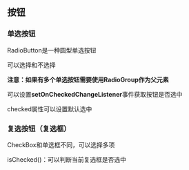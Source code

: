 ## 按钮

### 单选按钮

RadioButton是一种圆型单选按钮

可以选择和不选择



**注意：如果有多个单选按钮需要使用RadioGroup作为父元素**

可以设置**setOnCheckedChangeListener**事件获取按钮是否选中

checked属性可以设置默认选中



### 复选按钮（复选框）

CheckBox和单选框不同，可以选择多项

isChecked()：可以判断当前复选框是否选中

